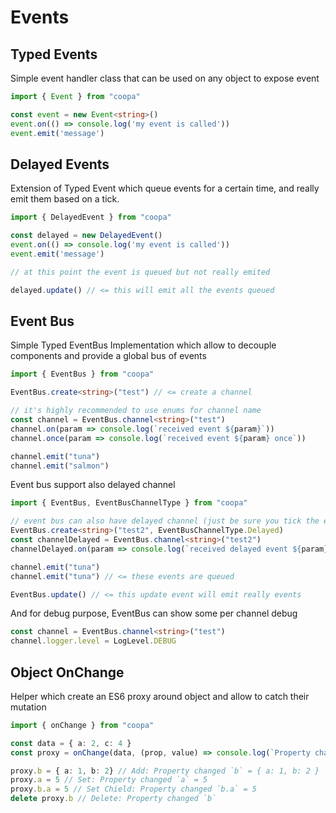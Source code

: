 # Events

## Typed Events

Simple event handler class that can be used on any object to expose event

```ts
import { Event } from "coopa"

const event = new Event<string>()
event.on(() => console.log('my event is called'))
event.emit('message')
```

## Delayed Events

Extension of Typed Event which queue events for a certain time, and really emit them based on a tick.

```ts
import { DelayedEvent } from "coopa"

const delayed = new DelayedEvent()
event.on(() => console.log('my event is called'))
event.emit('message')

// at this point the event is queued but not really emited

delayed.update() // <= this will emit all the events queued
```

## Event Bus

Simple Typed EventBus Implementation which allow to decouple components and provide a global bus of events

```ts
import { EventBus } from "coopa"

EventBus.create<string>("test") // <= create a channel

// it's highly recommended to use enums for channel name
const channel = EventBus.channel<string>("test")
channel.on(param => console.log(`received event ${param}`))
channel.once(param => console.log(`received event ${param} once`))

channel.emit("tuna")
channel.emit("salmon")
```

Event bus support also delayed channel
```ts
import { EventBus, EventBusChannelType } from "coopa"

// event bus can also have delayed channel (just be sure you tick the eventbus)
EventBus.create<string>("test2", EventBusChannelType.Delayed)
const channelDelayed = EventBus.channel<string>("test2")
channelDelayed.on(param => console.log(`received delayed event ${param}`))

channel.emit("tuna")
channel.emit("tuna") // <= these events are queued

EventBus.update() // <= this update event will emit really events
```

And for debug purpose, EventBus can show some per channel debug
```ts
const channel = EventBus.channel<string>("test")
channel.logger.level = LogLevel.DEBUG
```

## Object OnChange

Helper which create an ES6 proxy around object and allow to catch their mutation

```ts
import { onChange } from "coopa"

const data = { a: 2, c: 4 }
const proxy = onChange(data, (prop, value) => console.log(`Property changed ${prop} = ${value}`))

proxy.b = { a: 1, b: 2} // Add: Property changed `b` = { a: 1, b: 2 }
proxy.a = 5 // Set: Property changed `a` = 5
proxy.b.a = 5 // Set Chield: Property changed `b.a` = 5
delete proxy.b // Delete: Property changed `b`
```